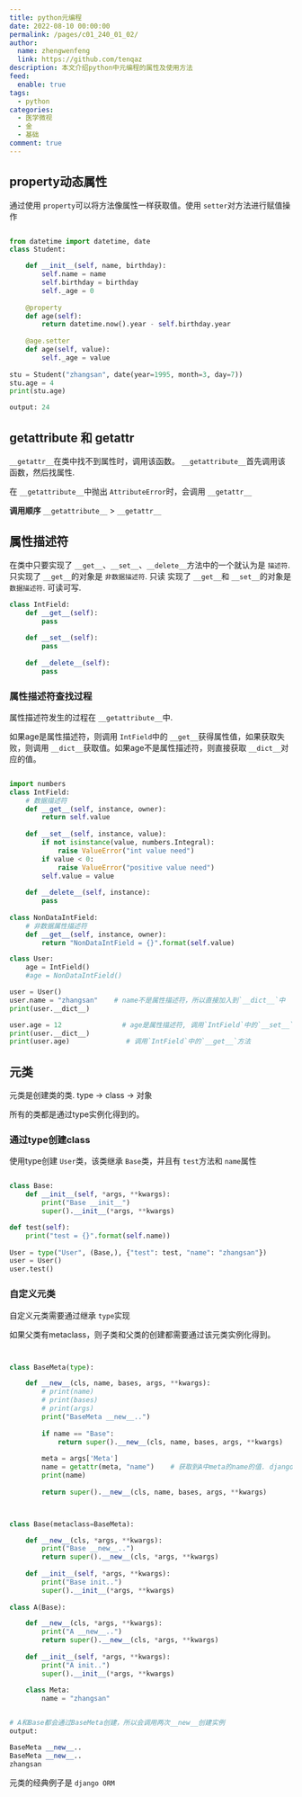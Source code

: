 ```yaml
---
title: python元编程
date: 2022-08-10 00:00:00
permalink: /pages/c01_240_01_02/
author: 
  name: zhengwenfeng
  link: https://github.com/tenqaz
description: 本文介绍python中元编程的属性及使用方法
feed: 
  enable: true
tags: 
  - python
categories: 
  - 医学微视
  - 金
  - 基础
comment: true
---
```

## property动态属性

通过使用 `property`可以将方法像属性一样获取值。使用 `setter`对方法进行赋值操作

```python

from datetime import datetime, date
class Student:

    def __init__(self, name, birthday):
        self.name = name
        self.birthday = birthday
        self._age = 0
  
    @property
    def age(self):
        return datetime.now().year - self.birthday.year
  
    @age.setter
    def age(self, value):
        self._age = value
  
stu = Student("zhangsan", date(year=1995, month=3, day=7))
stu.age = 4
print(stu.age)

output: 24
```

## __getattribute__ 和 __getattr__

`__getattr__`在类中找不到属性时，调用该函数。
`__getattribute__`首先调用该函数，然后找属性.

在 `__getattribute__`中抛出 `AttributeError`时，会调用 `__getattr__`

**调用顺序**
`__getattribute__`  >  `__getattr__`

## 属性描述符

在类中只要实现了 `__get__`、`__set__`、`__delete__`方法中的一个就认为是 `描述符`.
只实现了 `__get__`的对象是 `非数据描述符`. 只读
实现了 `__get__`和 `__set__`的对象是 `数据描述符`. 可读可写.

```python
class IntField:
    def __get__(self):
        pass
  
    def __set__(self):
        pass
  
    def __delete__(self):
        pass
```

### 属性描述符查找过程

属性描述符发生的过程在 `__getattribute__`中.

如果age是属性描述符，则调用 `IntField`中的 `__get__`获得属性值，如果获取失败，则调用 `__dict__`获取值。如果age不是属性描述符，则直接获取 `__dict__`对应的值。

```python

import numbers
class IntField:
    # 数据描述符
    def __get__(self, instance, owner):
        return self.value
  
    def __set__(self, instance, value):
        if not isinstance(value, numbers.Integral):
            raise ValueError("int value need")
        if value < 0:
            raise ValueError("positive value need")
        self.value = value
  
    def __delete__(self, instance):
        pass
  
class NonDataIntField:
    # 非数据属性描述符
    def __get__(self, instance, owner):
        return "NonDataIntField = {}".format(self.value)

class User:
    age = IntField()
    #age = NonDataIntField()

user = User()
user.name = "zhangsan"    # name不是属性描述符，所以直接加入到`__dict__`中
print(user.__dict__)

user.age = 12               # age是属性描述符, 调用`IntField`中的`__set__`方法， 而不会加入到`__dict__`中
print(user.__dict__)
print(user.age)              # 调用`IntField`中的`__get__`方法


```

## 元类

元类是创建类的类.
type -> class -> 对象

所有的类都是通过type实例化得到的。

### 通过type创建class

使用type创建 `User`类，该类继承 `Base`类，并且有 `test`方法和 `name`属性

```python

class Base:
    def __init__(self, *args, **kwargs):
        print("Base __init__")
        super().__init__(*args, **kwargs)

def test(self):
    print("test = {}".format(self.name))
 
User = type("User", (Base,), {"test": test, "name": "zhangsan"})
user = User()
user.test()


```

### 自定义元类

自定义元类需要通过继承 `type`实现

如果父类有metaclass，则子类和父类的创建都需要通过该元类实例化得到。

```python


class BaseMeta(type):

    def __new__(cls, name, bases, args, **kwargs):
        # print(name)
        # print(bases)
        # print(args)
        print("BaseMeta __new__..")
  
        if name == "Base":
            return super().__new__(cls, name, bases, args, **kwargs)
  
        meta = args['Meta']
        name = getattr(meta, "name")    # 获取到A中meta的name的值. django的orm也是这样实现的
        print(name)
  
        return super().__new__(cls, name, bases, args, **kwargs)



class Base(metaclass=BaseMeta):

    def __new__(cls, *args, **kwargs):
        print("Base __new__..")
        return super().__new__(cls, *args, **kwargs)
  
    def __init__(self, *args, **kwargs):
        print("Base init..")
        super().__init__(*args, **kwargs)
  
class A(Base):

    def __new__(cls, *args, **kwargs):
        print("A __new__..")
        return super().__new__(cls, *args, **kwargs)
  
    def __init__(self, *args, **kwargs):
        print("A init..")
        super().__init__(*args, **kwargs)
  
    class Meta:
        name = "zhangsan"


# A和Base都会通过BaseMeta创建，所以会调用两次__new__创建实例
output:

BaseMeta __new__..
BaseMeta __new__..
zhangsan
```

元类的经典例子是 `django ORM`

